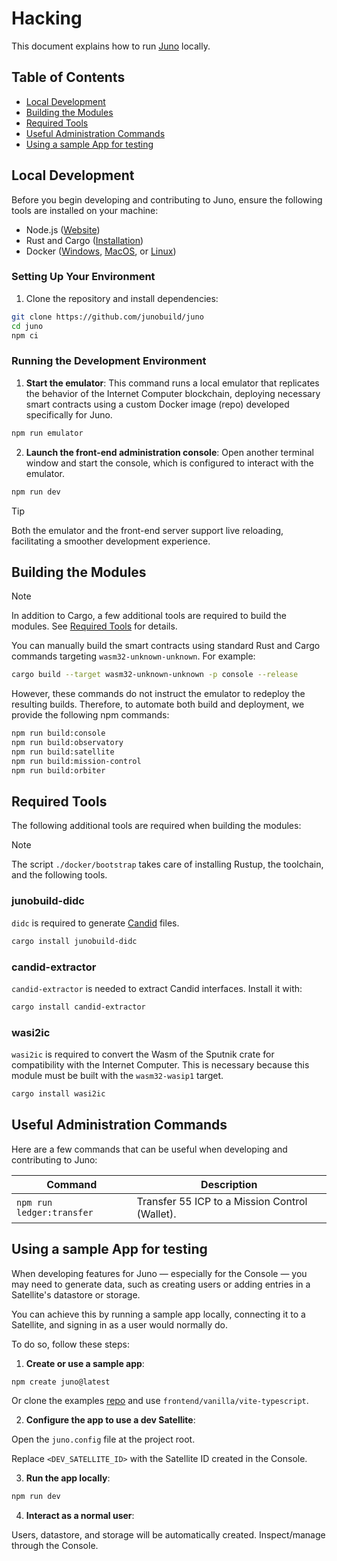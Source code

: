 # Hacking

This document explains how to run [Juno](https://juno.build) locally.

## Table of Contents

- [Local Development](#local-development)
- [Building the Modules](#building-the-modules)
- [Required Tools](#required-tools)
- [Useful Administration Commands](#useful-administration-commands)
- [Using a sample App for testing](#using-a-sample-app-for-testing)

## Local Development

Before you begin developing and contributing to Juno, ensure the following tools are installed on your machine:

- Node.js ([Website](https://nodejs.org/en))
- Rust and Cargo ([Installation](https://doc.rust-lang.org/cargo/getting-started/installation.html))
- Docker ([Windows](https://docs.docker.com/desktop/install/windows-install/), [MacOS](https://docs.docker.com/desktop/install/mac-install/), or [Linux](https://docs.docker.com/desktop/install/linux-install/))

### Setting Up Your Environment

1. Clone the repository and install dependencies:

```bash
git clone https://github.com/junobuild/juno
cd juno
npm ci
```

### Running the Development Environment

1. **Start the emulator**: This command runs a local emulator that replicates the behavior of the Internet Computer blockchain, deploying necessary smart contracts using a custom Docker image (repo) developed specifically for Juno.

```bash
npm run emulator
```

2. **Launch the front-end administration console**: Open another terminal window and start the console, which is configured to interact with the emulator.

```bash
npm run dev
```

> [!TIP]  
> Both the emulator and the front-end server support live reloading, facilitating a smoother development experience.

## Building the Modules

> [!NOTE]  
> In addition to Cargo, a few additional tools are required to build the modules. See [Required Tools](#required-tools) for details.

You can manually build the smart contracts using standard Rust and Cargo commands targeting `wasm32-unknown-unknown`. For example:

```bash
cargo build --target wasm32-unknown-unknown -p console --release
```

However, these commands do not instruct the emulator to redeploy the resulting builds. Therefore, to automate both build and deployment, we provide the following npm commands:

```bash
npm run build:console
npm run build:observatory
npm run build:satellite
npm run build:mission-control
npm run build:orbiter
```

## Required Tools

The following additional tools are required when building the modules:

> [!NOTE]
> The script `./docker/bootstrap` takes care of installing Rustup, the toolchain, and the following tools.

### junobuild-didc

`didc` is required to generate [Candid](https://github.com/dfinity/candid) files.

```bash
cargo install junobuild-didc
```

### candid-extractor

`candid-extractor` is needed to extract Candid interfaces. Install it with:

```bash
cargo install candid-extractor
```

### wasi2ic

`wasi2ic` is required to convert the Wasm of the Sputnik crate for compatibility with the Internet Computer. This is necessary because this module must be built with the `wasm32-wasip1` target.

```bash
cargo install wasi2ic
```

## Useful Administration Commands

Here are a few commands that can be useful when developing and contributing to Juno:

| Command                   | Description                                    |
| ------------------------- | ---------------------------------------------- |
| `npm run ledger:transfer` | Transfer 55 ICP to a Mission Control (Wallet). |

## Using a sample App for testing

When developing features for Juno — especially for the Console — you may need to generate data, such as creating users or adding entries in a Satellite's datastore or storage.

You can achieve this by running a sample app locally, connecting it to a Satellite, and signing in as a user would normally do.

To do so, follow these steps:

1. **Create or use a sample app**:

```bash
npm create juno@latest
```

Or clone the examples [repo](https://github.com/junobuild/examples) and use `frontend/vanilla/vite-typescript`.

2. **Configure the app to use a dev Satellite**:

Open the `juno.config` file at the project root.

Replace `<DEV_SATELLITE_ID>` with the Satellite ID created in the Console.

3. **Run the app locally**:

```bash
npm run dev
```

4. **Interact as a normal user**:

Users, datastore, and storage will be automatically created.
Inspect/manage through the Console.
